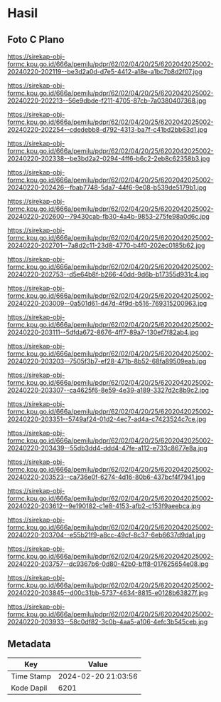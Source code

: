 # Hasil

## Foto C Plano

https://sirekap-obj-formc.kpu.go.id/666a/pemilu/pdpr/62/02/04/20/25/6202042025002-20240220-202119--be3d2a0d-d7e5-4412-a18e-a1bc7b8d2f07.jpg

https://sirekap-obj-formc.kpu.go.id/666a/pemilu/pdpr/62/02/04/20/25/6202042025002-20240220-202213--56e9dbde-f211-4705-87cb-7a0380407368.jpg

https://sirekap-obj-formc.kpu.go.id/666a/pemilu/pdpr/62/02/04/20/25/6202042025002-20240220-202254--cdedebb8-d792-4313-ba7f-c41bd2bb63d1.jpg

https://sirekap-obj-formc.kpu.go.id/666a/pemilu/pdpr/62/02/04/20/25/6202042025002-20240220-202338--be3bd2a2-0294-4ff6-b6c2-2eb8c62358b3.jpg

https://sirekap-obj-formc.kpu.go.id/666a/pemilu/pdpr/62/02/04/20/25/6202042025002-20240220-202426--fbab7748-5da7-44f6-9e08-b539de5179b1.jpg

https://sirekap-obj-formc.kpu.go.id/666a/pemilu/pdpr/62/02/04/20/25/6202042025002-20240220-202600--79430cab-fb30-4a4b-9853-275fe98a0d6c.jpg

https://sirekap-obj-formc.kpu.go.id/666a/pemilu/pdpr/62/02/04/20/25/6202042025002-20240220-202701--7a8d2c11-23d8-4770-b4f0-202ec0185b62.jpg

https://sirekap-obj-formc.kpu.go.id/666a/pemilu/pdpr/62/02/04/20/25/6202042025002-20240220-202753--d5e64b8f-b266-40dd-9d6b-b17355d931c4.jpg

https://sirekap-obj-formc.kpu.go.id/666a/pemilu/pdpr/62/02/04/20/25/6202042025002-20240220-203009--0a501d61-d47d-4f9d-b516-769315200963.jpg

https://sirekap-obj-formc.kpu.go.id/666a/pemilu/pdpr/62/02/04/20/25/6202042025002-20240220-203111--5dfda672-8676-4ff7-89a7-130ef7f82ab4.jpg

https://sirekap-obj-formc.kpu.go.id/666a/pemilu/pdpr/62/02/04/20/25/6202042025002-20240220-203203--7505f3b7-ef28-471b-8b52-68fa89509eab.jpg

https://sirekap-obj-formc.kpu.go.id/666a/pemilu/pdpr/62/02/04/20/25/6202042025002-20240220-203307--ca4625f6-8e59-4e39-a189-3327d2c8b9c2.jpg

https://sirekap-obj-formc.kpu.go.id/666a/pemilu/pdpr/62/02/04/20/25/6202042025002-20240220-203351--5749af24-01d2-4ec7-ad4a-c7423524c7ce.jpg

https://sirekap-obj-formc.kpu.go.id/666a/pemilu/pdpr/62/02/04/20/25/6202042025002-20240220-203439--55db3dd4-ddd4-47fe-a112-e733c8677e8a.jpg

https://sirekap-obj-formc.kpu.go.id/666a/pemilu/pdpr/62/02/04/20/25/6202042025002-20240220-203523--ca736e0f-6274-4d16-80b6-437bcf4f7941.jpg

https://sirekap-obj-formc.kpu.go.id/666a/pemilu/pdpr/62/02/04/20/25/6202042025002-20240220-203612--9e190182-c1e8-4153-afb2-c153f9aeebca.jpg

https://sirekap-obj-formc.kpu.go.id/666a/pemilu/pdpr/62/02/04/20/25/6202042025002-20240220-203704--e55b21f9-a8cc-49cf-8c37-6eb6637d9da1.jpg

https://sirekap-obj-formc.kpu.go.id/666a/pemilu/pdpr/62/02/04/20/25/6202042025002-20240220-203757--dc9367b6-0d80-42b0-bff8-017625654e08.jpg

https://sirekap-obj-formc.kpu.go.id/666a/pemilu/pdpr/62/02/04/20/25/6202042025002-20240220-203845--d00c31bb-5737-4634-8815-e0128b63827f.jpg

https://sirekap-obj-formc.kpu.go.id/666a/pemilu/pdpr/62/02/04/20/25/6202042025002-20240220-203933--58c0df82-3c0b-4aa5-a106-4efc3b545ceb.jpg


## Metadata

| Key        | Value               |
| ---------- | ------------------- |
| Time Stamp | 2024-02-20 21:03:56 |
| Kode Dapil | 6201                |



